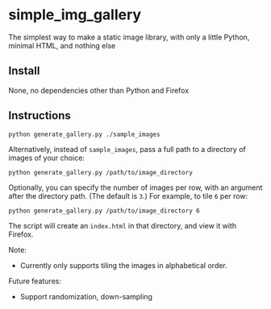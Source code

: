 # simple_img_gallery
The simplest way to make a static image library, with only a little Python, minimal HTML, and nothing else

## Install

None, no dependencies other than Python and Firefox

## Instructions

	python generate_gallery.py ./sample_images

Alternatively, instead of `sample_images`, pass a full path to a directory of images of your choice:

	python generate_gallery.py /path/to/image_directory

Optionally, you can specify the number of images per row, with an argument after the directory path.  (The default is `3`.)  For example, to tile `6` per row:
	
	python generate_gallery.py /path/to/image_directory 6

The script will create an `index.html` in that directory, and view it with Firefox.

Note:

- Currently only supports tiling the images in alphabetical order.

Future features:

- Support randomization, down-sampling